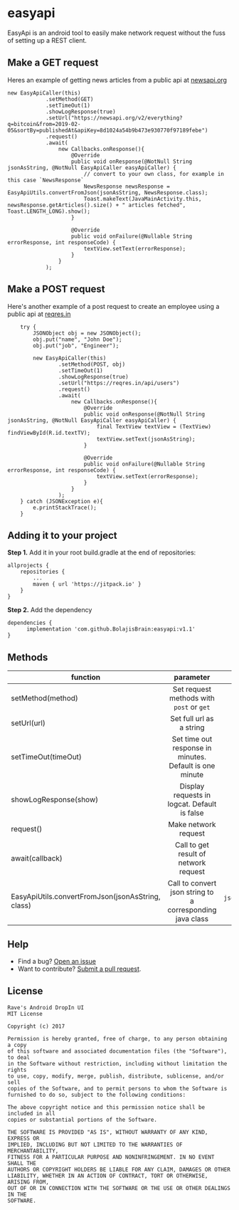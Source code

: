 # easyapi
EasyApi is an android tool to easily make network request without the fuss of setting up a REST client.

## Make a GET request
Heres an example of getting news articles from a public api at [newsapi.org](https://newsapi.org)

    new EasyApiCaller(this)
                .setMethod(GET)
                .setTimeOut(1)
                .showLogResponse(true)
                .setUrl("https://newsapi.org/v2/everything?q=bitcoin&from=2019-02-05&sortBy=publishedAt&apiKey=8d1024a54b9b473e930770f97189febe")
                .request()
                .await(
                    new Callbacks.onResponse(){
                        @Override
                        public void onResponse(@NotNull String jsonAsString, @NotNull EasyApiCaller easyApiCaller) {
                            // convert to your own class, for example in this case `NewsResponse`
                            NewsResponse newsResponse = EasyApiUtils.convertFromJson(jsonAsString, NewsResponse.class);
                            Toast.makeText(JavaMainActivity.this, newsResponse.getArticles().size() + " articles fetched", Toast.LENGTH_LONG).show();
                        }

                        @Override
                        public void onFailure(@Nullable String errorResponse, int responseCode) {
                            textView.setText(errorResponse);
                        }
                    }
                );

## Make a POST request
Here's another example of a post request to create an employee using a public api at [reqres.in](https://reqres.in)

        try {
            JSONObject obj = new JSONObject();
            obj.put("name", "John Doe");
            obj.put("job", "Engineer");

            new EasyApiCaller(this)
                    .setMethod(POST, obj)
                    .setTimeOut(1)
                    .showLogResponse(true)
                    .setUrl("https://reqres.in/api/users")
                    .request()
                    .await(
                        new Callbacks.onResponse(){
                            @Override
                            public void onResponse(@NotNull String jsonAsString, @NotNull EasyApiCaller easyApiCaller) {
                                final TextView textView = (TextView) findViewById(R.id.textTV);
                                textView.setText(jsonAsString);
                            }

                            @Override
                            public void onFailure(@Nullable String errorResponse, int responseCode) {
                                textView.setText(errorResponse);
                            }
                        }
                    );
        } catch (JSONException e){
            e.printStackTrace();
        }

## Adding it to your project
**Step 1.** Add it in your root build.gradle at the end of repositories:

    allprojects {
		repositories {
			...
			maven { url 'https://jitpack.io' }
		}
	}

**Step 2.** Add the dependency

    dependencies {
	      implementation 'com.github.BolajisBrain:easyapi:v1.1'
	}


##  Methods
| function        | parameter           | type | required  |
| ------------- |:-------------:| -----:| -----:|
| setMethod(method)      |  Set request methods with `post` or `get` | `String` | Required
| setUrl(url)      |  Set full url as a string | `String` | Required
| setTimeOut(timeOut)      |  Set time out response in minutes. Default is one minute | `Long` | Optional
| showLogResponse(show)      |  Display requests in logcat. Default is false | `Boolean` | Optional
| request()      |  Make network request |  | Required
| await(callback)      |  Call to get result of network request | `Callback` | Required
| EasyApiUtils.convertFromJson(jsonAsString, class) |  Call to convert json string to a corresponding java class | `jsonString`, `Class` | Optional

##  Help
* Find a bug? [Open an issue](https://github.com/BolajisBrain/easyapi/issues)
* Want to contribute? [Submit a pull request](https://help.github.com/articles/creating-a-pull-request).

## License
```
Rave's Android DropIn UI
MIT License

Copyright (c) 2017

Permission is hereby granted, free of charge, to any person obtaining a copy
of this software and associated documentation files (the "Software"), to deal
in the Software without restriction, including without limitation the rights
to use, copy, modify, merge, publish, distribute, sublicense, and/or sell
copies of the Software, and to permit persons to whom the Software is
furnished to do so, subject to the following conditions:

The above copyright notice and this permission notice shall be included in all
copies or substantial portions of the Software.

THE SOFTWARE IS PROVIDED "AS IS", WITHOUT WARRANTY OF ANY KIND, EXPRESS OR
IMPLIED, INCLUDING BUT NOT LIMITED TO THE WARRANTIES OF MERCHANTABILITY,
FITNESS FOR A PARTICULAR PURPOSE AND NONINFRINGEMENT. IN NO EVENT SHALL THE
AUTHORS OR COPYRIGHT HOLDERS BE LIABLE FOR ANY CLAIM, DAMAGES OR OTHER
LIABILITY, WHETHER IN AN ACTION OF CONTRACT, TORT OR OTHERWISE, ARISING FROM,
OUT OF OR IN CONNECTION WITH THE SOFTWARE OR THE USE OR OTHER DEALINGS IN THE
SOFTWARE.
```